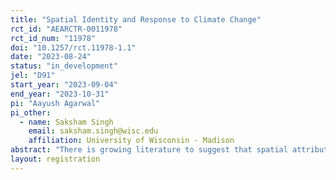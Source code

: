 ```yaml
---
title: "Spatial Identity and Response to Climate Change"
rct_id: "AEARCTR-0011978"
rct_id_num: "11978"
doi: "10.1257/rct.11978-1.1"
date: "2023-08-24"
status: "in_development"
jel: "D91"
start_year: "2023-09-04"
end_year: "2023-10-31"
pi: "Aayush Agarwal"
pi_other:
  - name: Saksham Singh
    email: saksham.singh@wisc.edu
    affiliation: University of Wisconsin - Madison
abstract: "There is growing literature to suggest that spatial attributes such as geographical location, weather variation, and soil quality, play a role in shaping human behaviour such as preferences on risk and trust preferences. Historical climate variation, specific to certain geographies like coastal areas, can influence the nature of the communities and institutions that develop within them, in particular the formation of cooperative social and political institutions. Building on these assumptions, we attribute to each geography a stock-level of environmental shocks. Such shocks may be both real (e.g. weather hazards) or perceived (e.g. psychological threat from weather hazards). We wish to understand how exposure of individuals and groups living in any given location, subject to environmental shocks, both perceived and real, over a period of time may shape individual and community behaviour. We aim to understand the role of variation in environmental shocks in shaping individual-level preferences, such as trust and risk, and its implications on cooperative behaviours. In addition, trust and risk preferences involve their intergenerational transfer within members of the same group through formal or informal institutions. This may lead individuals to form a unique ‘spatial identity’ which is a composite of risk and trust preferences. We argue that such a spatial identity may influence cooperation outcomes, especially in public goods settings, such as response to climate change. Cooperation outcomes may be linked with underlying social norms which determine the response to collective risks faced. The study aims to understand the role of such a ‘spatial identity’ which leads to climate change adaptation or mitigation. The study is set up as a lab-based experiment with undergraduate university students in coastal universities in Gujarat and Kerala, India."
layout: registration
---
```


